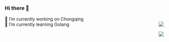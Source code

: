 ### Hi there 👋
 🔭 I’m currently working on Chongqing<br>
 🌱 I’m currently learning  Golang
 <img align="right" src="https://github-readme-stats.vercel.app/api?username=MJgoher&show_icons=true&icon_color=CE1D2D&text_color=718096&bg_color=ffffff&hide_title=true" />
<!--
**MJgopher/MJgopher** is a ✨ _special_ ✨ repository because its `README.md` (this file) appears on your GitHub profile.

Here are some ideas to get you started:

- 🔭 I’m currently working on Chongqing
- 🌱 I’m currently learning  Golang
- 👯 I’m looking to collaborate on 
- 🤔 I’m looking for help with ...
- 💬 Ask me about ...
- 📫 How to reach me: ...
- 😄 Pronouns: ...
- ⚡ Fun fact: ...
-->
<img align="right" src="https://github-readme-stats.vercel.app/api?username=MJgoher&show_icons=true&icon_color=CE1D2D&text_color=718096&bg_color=ffffff&hide_title=true" />

